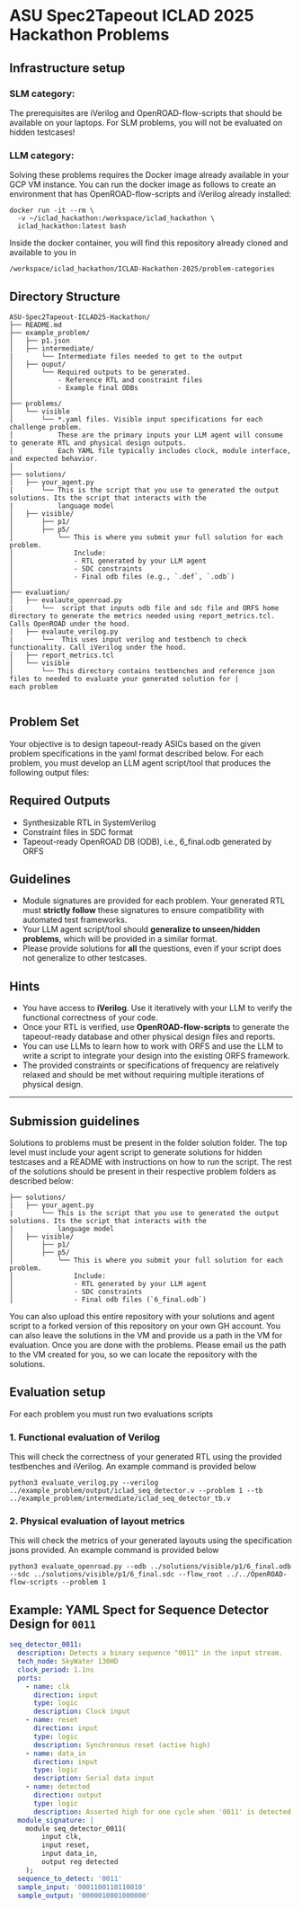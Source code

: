 # ASU Spec2Tapeout ICLAD 2025 Hackathon Problems


## Infrastructure setup

### SLM category: 
The prerequisites are iVerilog and OpenROAD-flow-scripts that should be available on your laptops. For SLM problems, you will not be evaluated on hidden testcases!

### LLM category:
Solving these problems requires the Docker image already available in your GCP VM instance. You can run the docker image as follows to create an environment that has OpenROAD-flow-scripts and iVerilog already installed:

```
docker run -it --rm \
  -v ~/iclad_hackathon:/workspace/iclad_hackathon \
  iclad_hackathon:latest bash
```

Inside the docker container, you will find this repository already cloned and available to you in 

```
/workspace/iclad_hackathon/ICLAD-Hackathon-2025/problem-categories
```

## Directory Structure

```plaintext
ASU‑Spec2Tapeout‑ICLAD25‑Hackathon/
├── README.md
├── example_problem/
│   ├── p1.json
│   ├── intermediate/
|       └── Intermediate files needed to get to the output 
│   ├── ouput/
│       └── Required outputs to be generated. 
│           - Reference RTL and constraint files
│           - Example final ODBs
│
├── problems/
│   └── visible 
│       └── *.yaml files. Visible input specifications for each challenge problem.
│           These are the primary inputs your LLM agent will consume to generate RTL and physical design outputs.
│           Each YAML file typically includes clock, module interface, and expected behavior.
│
├── solutions/
|   ├── your_agent.py
|       └── This is the script that you use to generated the output solutions. Its the script that interacts with the
|           language model
│   ├── visible/
│       ├── p1/
│       ├── p5/
│           └── This is where you submit your full solution for each problem.
│               Include:
│               - RTL generated by your LLM agent
│               - SDC constraints
│               - Final odb files (e.g., `.def`, `.odb`)
│  
├── evaluation/
│   ├── evalaute_openroad.py
|       └──  script that inputs odb file and sdc file and ORFS home directory to generate the metrics needed using report_metrics.tcl. Calls OpenROAD under the hood. 
|   ├── evalaute_verilog.py
|       └──  This uses input verilog and testbench to check functionality. Call iVerilog under the hood. 
│   ├── report_metrics.tcl 
│   └── visible
│       └── This directory contains testbenches and reference json files to needed to evaluate your generated solution for |            each problem


```

## Problem Set

Your objective is to design tapeout-ready ASICs based on the given problem specifications in the yaml format described below. For each problem, you must develop an LLM agent script/tool that produces the following output files:

## Required Outputs

- Synthesizable RTL in SystemVerilog  
- Constraint files in SDC format  
- Tapeout-ready OpenROAD DB (ODB), i.e., 6_final.odb generated by ORFS

## Guidelines

- Module signatures are provided for each problem. Your generated RTL must **strictly follow** these signatures to ensure compatibility with automated test frameworks.  
- Your LLM agent script/tool should **generalize to unseen/hidden problems**, which will be provided in a similar format.  
- Please provide solutions for **all** the questions, even if your script does not generalize to other testcases.  

## Hints

- You have access to **iVerilog**. Use it iteratively with your LLM to verify the functional correctness of your code.  
- Once your RTL is verified, use **OpenROAD-flow-scripts** to generate the tapeout-ready database and other physical design files and reports.  
- You can use LLMs to learn how to work with ORFS and use the LLM to write a script to integrate your design into the existing ORFS framework.  
- The provided constraints or specifications of frequency are relatively relaxed and should be met without requiring multiple iterations of physical design.  

---

## Submission guidelines

Solutions to problems must be present in the folder solution folder. The top level must include your agent script to generate solutions for hidden testcases and a README with instructions on how to run the script.  The rest of the solutions should be present in their respective problem folders as described below: 
```
├── solutions/
|   ├── your_agent.py
|       └── This is the script that you use to generated the output solutions. Its the script that interacts with the
|           language model
│   ├── visible/
│       ├── p1/
│       ├── p5/
│           └── This is where you submit your full solution for each problem.
│               Include:
│               - RTL generated by your LLM agent
│               - SDC constraints
│               - Final odb files (`6_final.odb`)
```


You can also upload this entire repository with your solutions and agent script to a forked version of this repository on your own GH account. You can also leave the solutions in the VM and provide us a path in the VM for evaluation. Once you are done with the problems. Please email us the path to the VM created for you, so we can locate the repository with the solutions. 

## Evaluation setup

For each problem you must run two evaluations scripts

### 1. Functional evaluation of Verilog

This will check the correctness of your generated RTL using the provided testbenches and iVerilog. An example command is provided below

```
python3 evaluate_verilog.py --verilog ../example_problem/output/iclad_seq_detector.v --problem 1 --tb ../example_problem/intermediate/iclad_seq_detector_tb.v
```

### 2. Physical evaluation of layout metrics

This will check the metrics of your generated layouts using the specification jsons provided. An example command is provided below

```
python3 evaluate_openroad.py --odb ../solutions/visible/p1/6_final.odb --sdc ../solutions/visible/p1/6_final.sdc --flow_root ../../OpenROAD-flow-scripts --problem 1
```

## Example: YAML Spect for Sequence Detector Design for `0011`

```yaml
seq_detector_0011:
  description: Detects a binary sequence "0011" in the input stream.
  tech_node: SkyWater 130HD
  clock_period: 1.1ns
  ports:
    - name: clk
      direction: input
      type: logic
      description: Clock input
    - name: reset
      direction: input
      type: logic
      description: Synchronous reset (active high)
    - name: data_in
      direction: input
      type: logic
      description: Serial data input
    - name: detected
      direction: output
      type: logic
      description: Asserted high for one cycle when '0011' is detected.
  module_signature: |
    module seq_detector_0011(
        input clk,
        input reset,
        input data_in,
        output reg detected
    );
  sequence_to_detect: '0011'
  sample_input: '0001100110110010'
  sample_output: '0000010001000000'

```


